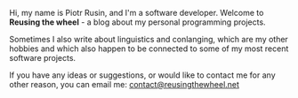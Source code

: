 Hi,
my name is Piotr Rusin, and I'm a software developer. Welcome to **Reusing the wheel** - a blog about my personal programming projects.

Sometimes I also write about linguistics and conlanging, which are my other hobbies and which also happen to be connected to some of my most recent software projects.

If you have any ideas or suggestions, or would like to contact me for any other reason, you can email me: contact@reusingthewheel.net